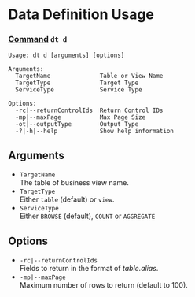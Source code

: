 # Data Definition Usage
### [Command](./cmd-dt.md) `dt d`
```
Usage: dt d [arguments] [options]

Arguments:
  TargetName              Table or View Name
  TargetType              Target Type
  ServiceType             Service Type

Options:
  -rc|--returnControlIds  Return Control IDs
  -mp|--maxPage           Max Page Size
  -ot|--outputType        Output Type
  -?|-h|--help            Show help information
```

## Arguments
- `TargetName`  
The table of business view name.
- `TargetType`  
Either `table` (default) or `view`.
- `ServiceType`  
Either `BROWSE` (default), `COUNT` or `AGGREGATE`

## Options
- `-rc|--returnControlIds`  
Fields to return in the format of _table.alias_.
- `-mp|--maxPage`  
Maximum number of rows to return (default to 100).
